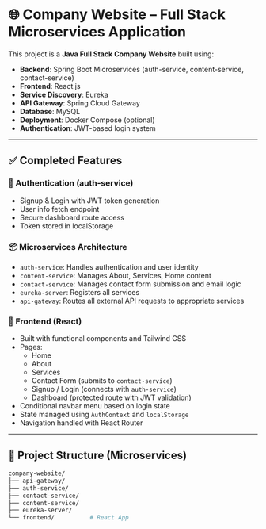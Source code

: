 # 🌐 Company Website – Full Stack Microservices Application

This project is a **Java Full Stack Company Website** built using:
- **Backend**: Spring Boot Microservices (auth-service, content-service, contact-service)
- **Frontend**: React.js
- **Service Discovery**: Eureka
- **API Gateway**: Spring Cloud Gateway
- **Database**: MySQL
- **Deployment**: Docker Compose (optional)
- **Authentication**: JWT-based login system

---

## ✅ Completed Features

### 🔐 Authentication (auth-service)
- Signup & Login with JWT token generation
- User info fetch endpoint
- Secure dashboard route access
- Token stored in localStorage

### 📦 Microservices Architecture
- `auth-service`: Handles authentication and user identity
- `content-service`: Manages About, Services, Home content
- `contact-service`: Manages contact form submission and email logic
- `eureka-server`: Registers all services
- `api-gateway`: Routes all external API requests to appropriate services

### 🧩 Frontend (React)
- Built with functional components and Tailwind CSS
- Pages:
  - Home
  - About
  - Services
  - Contact Form (submits to `contact-service`)
  - Signup / Login (connects with `auth-service`)
  - Dashboard (protected route with JWT validation)
- Conditional navbar menu based on login state
- State managed using `AuthContext` and `localStorage`
- Navigation handled with React Router

---

## 🔧 Project Structure (Microservices)

```bash
company-website/
├── api-gateway/
├── auth-service/
├── contact-service/
├── content-service/
├── eureka-server/
└── frontend/          # React App

